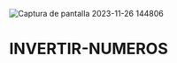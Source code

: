 ![Captura de pantalla 2023-11-26 144806](https://github.com/ElArteaga/INVERTIR-NUMEROS/assets/151809318/df7530b3-9b78-4047-8048-26b340ed32e4)
# INVERTIR-NUMEROS
